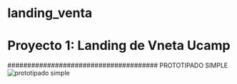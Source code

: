 # landing_venta
# Proyecto 1: Landing de Vneta Ucamp
######################################
PROTOTIPADO SIMPLE
![prototipado simple](https://user-images.githubusercontent.com/49087279/192111324-cc0ce605-6cda-447e-bf0b-544ad97b5f5c.jpeg)
